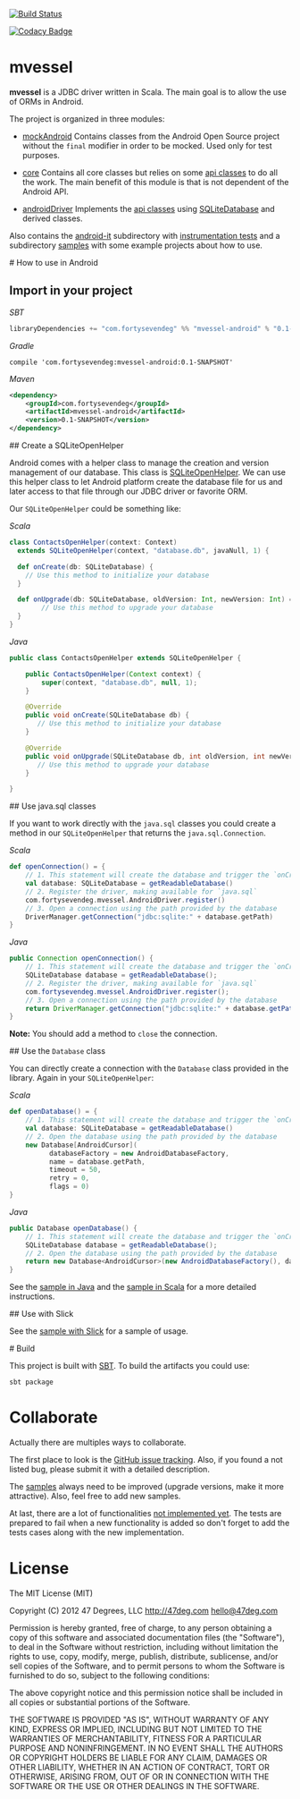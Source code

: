 [![Build Status](https://travis-ci.org/47deg/mvessel.svg?branch=master)](https://travis-ci.org/47deg/mvessel)

[![Codacy Badge](https://www.codacy.com/project/badge/3e561d02afd44b8287ab0e84fc66daaf)](https://www.codacy.com/app/47deg/mvessel)

mvessel
=============

**mvessel** is a JDBC driver written in Scala. The main goal is to allow the use of ORMs in Android.

The project is organized in three modules:

* [mockAndroid](mock-android)
  Contains classes from the Android Open Source project without the `final` modifier in order to be mocked. Used only for test purposes.

* [core](core)
  Contains all core classes but relies on some [api classes](core/src/main/scala/com/fortysevendeg/mvessel/api) to do all the work. The main benefit of this module is that is not dependent of the Android API.

* [androidDriver](android-driver)
  Implements the [api classes](core/src/main/scala/com/fortysevendeg/mvessel/api) using [SQLiteDatabase](http://developer.android.com/reference/android/database/sqlite/SQLiteDatabase.html) and derived classes.

Also contains the [android-it](android-it) subdirectory with [instrumentation tests](http://developer.android.com/tools/testing/testing_android.html#Instrumentation) and a subdirectory [samples](samples) with some example projects about how to use.

# How to use in Android

## Import in your project

*SBT*
```scala
libraryDependencies += "com.fortysevendeg" %% "mvessel-android" % "0.1-SNAPSHOT"
```

*Gradle*
```
compile 'com.fortysevendeg:mvessel-android:0.1-SNAPSHOT'
```

*Maven*
```xml
<dependency>
	<groupId>com.fortysevendeg</groupId>
	<artifactId>mvessel-android</artifactId>
	<version>0.1-SNAPSHOT</version>
</dependency>
```

## Create a SQLiteOpenHelper

Android comes with a helper class to manage the creation and version management of our database. This class is [SQLiteOpenHelper](http://developer.android.com/reference/android/database/sqlite/SQLiteOpenHelper.html). We can use this helper class to let Android platform create the database file for us and later access to that file through our JDBC driver or favorite ORM.

Our `SQLiteOpenHelper` could be something like:

*Scala*
```scala
class ContactsOpenHelper(context: Context)
  extends SQLiteOpenHelper(context, "database.db", javaNull, 1) {

  def onCreate(db: SQLiteDatabase) {
    // Use this method to initialize your database
  }

  def onUpgrade(db: SQLiteDatabase, oldVersion: Int, newVersion: Int) = {
		// Use this method to upgrade your database
  }
}
```

*Java*
```java
public class ContactsOpenHelper extends SQLiteOpenHelper {

    public ContactsOpenHelper(Context context) {
        super(context, "database.db", null, 1);
    }

    @Override
    public void onCreate(SQLiteDatabase db) {
       // Use this method to initialize your database
    }

    @Override
    public void onUpgrade(SQLiteDatabase db, int oldVersion, int newVersion) {
       // Use this method to upgrade your database
    }

}
```

## Use java.sql classes

If you want to work directly with the `java.sql` classes you could create a method in our `SQLiteOpenHelper` that returns the `java.sql.Connection`.

*Scala*
```scala
def openConnection() = {
	// 1. This statement will create the database and trigger the `onCreate` and `onUpgrade` methods.
	val database: SQLiteDatabase = getReadableDatabase()
	// 2. Register the driver, making available for `java.sql`
	com.fortysevendeg.mvessel.AndroidDriver.register()
	// 3. Open a connection using the path provided by the database
	DriverManager.getConnection("jdbc:sqlite:" + database.getPath)
}
```

*Java*
```java
public Connection openConnection() {
	// 1. This statement will create the database and trigger the `onCreate` and `onUpgrade` methods.
	SQLiteDatabase database = getReadableDatabase();
	// 2. Register the driver, making available for `java.sql`
	com.fortysevendeg.mvessel.AndroidDriver.register();
	// 3. Open a connection using the path provided by the database
	return DriverManager.getConnection("jdbc:sqlite:" + database.getPath);
}
```

**Note:** You should add a method to `close` the connection.

## Use the `Database` class

You can directly create a connection with the `Database` class provided in the library. Again in your `SQLiteOpenHelper`:

*Scala*
```scala
def openDatabase() = {
	// 1. This statement will create the database and trigger the `onCreate` and `onUpgrade` methods.
	val database: SQLiteDatabase = getReadableDatabase()
	// 2. Open the database using the path provided by the database
	new Database[AndroidCursor](
	      databaseFactory = new AndroidDatabaseFactory,
	      name = database.getPath,
	      timeout = 50,
	      retry = 0,
	      flags = 0)
}
```

*Java*
```java
public Database openDatabase() {
	// 1. This statement will create the database and trigger the `onCreate` and `onUpgrade` methods.
	SQLiteDatabase database = getReadableDatabase();
	// 2. Open the database using the path provided by the database
	return new Database<AndroidCursor>(new AndroidDatabaseFactory(), database.getPath(), 50, 0, 0);
}
```

See the [sample in Java](samples/simple-android) and the [sample in Scala](samples/scala-android) for a more detailed instructions.

## Use with Slick

See the [sample with Slick](samples/slick) for a sample of usage.

# Build

This project is built with [SBT](http://www.scala-sbt.org/). To build the artifacts you could use:

`sbt package`

# Collaborate

Actually there are multiples ways to collaborate.

The first place to look is the [GitHub issue tracking](https://github.com/47deg/mvessel/issues). Also, if you found a not listed bug, please submit it with a detailed description.

The [samples](samples) always need to be improved (upgrade versions, make it more attractive). Also, feel free to add new samples.

At last, there are a lot of functionalities [not implemented yet](https://github.com/47deg/mvessel/search?q=notimplemented&type=Code&utf8=%E2%9C%93). The tests are prepared to fail when a new functionality is added so don't forget to add the tests cases along with the new implementation.

# License

The MIT License (MIT)

Copyright (C) 2012 47 Degrees, LLC http://47deg.com hello@47deg.com

Permission is hereby granted, free of charge, to any person obtaining a copy of this software and associated documentation files (the "Software"), to deal in the Software without restriction, including without limitation the rights to use, copy, modify, merge, publish, distribute, sublicense, and/or sell copies of the Software, and to permit persons to whom the Software is furnished to do so, subject to the following conditions:

The above copyright notice and this permission notice shall be included in all copies or substantial portions of the Software.

THE SOFTWARE IS PROVIDED "AS IS", WITHOUT WARRANTY OF ANY KIND, EXPRESS OR IMPLIED, INCLUDING BUT NOT LIMITED TO THE WARRANTIES OF MERCHANTABILITY, FITNESS FOR A PARTICULAR PURPOSE AND NONINFRINGEMENT. IN NO EVENT SHALL THE AUTHORS OR COPYRIGHT HOLDERS BE LIABLE FOR ANY CLAIM, DAMAGES OR OTHER LIABILITY, WHETHER IN AN ACTION OF CONTRACT, TORT OR OTHERWISE, ARISING FROM, OUT OF OR IN CONNECTION WITH THE SOFTWARE OR THE USE OR OTHER DEALINGS IN THE SOFTWARE.
